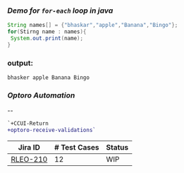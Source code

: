   ### _Demo for `for-each` loop in java_
  ```java
  String names[] = {"bhaskar","apple","Banana","Bingo"};
  for(Stirng name : names){
   System.out.print(name);
  }
  
  ```
  
  ### output:
  `bhasker
   apple
   Banana
   Bingo
  `
  
  
  
### _Optoro Automation_
--
```diff
`+CCUI-Return
+optoro-receive-validations`
```
  
| Jira ID | # Test Cases | Status |
| --- | --- | ---|
| [RLEO-210](https://jira.wsgc.com/browse/RLEO-210) | 12 | WIP |
